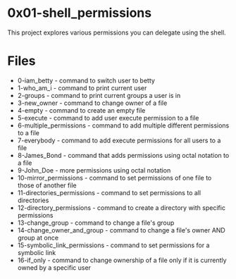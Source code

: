 # 0x01-shell_permissions #
This project explores various permissions you can delegate using the shell.

# Files #
*	0-iam_betty - command to switch user to betty
*	1-who_am_i - command to print current user
*	2-groups - command to print current groups a user is in
*	3-new_owner - command to change owner of a file
*	4-empty - command to create an empty file
*	5-execute - command to add user execute permission to a file
*	6-multiple_permissions - command to add multiple different permissions to a file
*	7-everybody - command to add execute permissions for all users to a file
*	8-James_Bond - command that adds permissions using octal notation to a file
*	9-John_Doe - more permissions using octal notation
*	10-mirror_permissions - command to set permissions of one file to those of another file
*	11-directories_permissions - command to set permissions to all directories
*	12-directory_permissions - command to create a directory with specific permissions
*	13-change_group - command to change a file's group
*	14-change_owner_and_group - command to change a file's owner AND group at once
*	15-symbolic_link_permissions - command to set permissions for a symbolic link
*	16-if_only - command to change ownership of a file only if it is currently owned by a specific user
